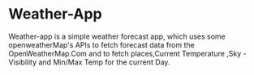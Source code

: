 # Weather-App

Weather-app is a simple weather forecast app, which uses some openweatherMap's APIs to fetch forecast data from the OpenWeatherMap.Com and to fetch places,Current Temperature ,Sky -Visibility and Min/Max Temp for the current Day.
